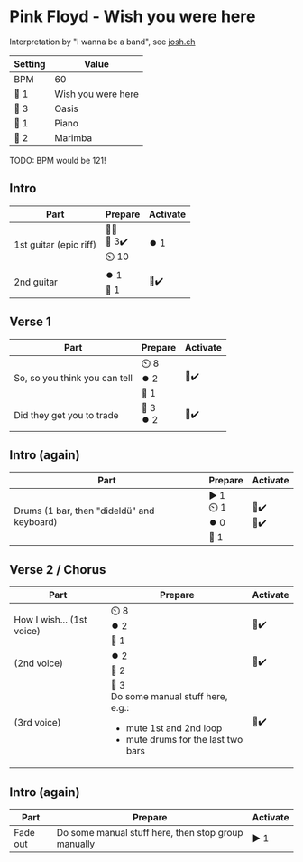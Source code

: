 # Pink Floyd - Wish you were here

Interpretation by "I wanna be a band", see [josh.ch](http://josh.ch)

| Setting | Value |
| --- | --- |
| BPM | 60 |
| 🎸 1 | Wish you were here |
| 🎸 3 | Oasis |
| 🎹 1 | Piano |
| 🎹 2 | Marimba |

TODO: BPM would be 121!

## Intro

| Part | Prepare | Activate |
| --- | --- | --- |
| 1st guitar (epic riff) | 🎤❌<br>🎸 3✔️<br>⏲️ 10<br> | ⏺️ 1 |
| 2nd guitar | ⏺️ 1<br>🎸 1 | 🎸✔️ |

## Verse 1

| Part | Prepare | Activate |
| --- | --- | --- |
| So, so you think you can tell | ⏲️ 8<br>⏺️ 2<br>🎸 1 | 🎸✔️ |
| Did they get you to trade | 🎸 3<br>⏺️ 2<br> | 🎸✔️ |

## Intro (again)

| Part | Prepare | Activate |
| --- | --- | --- |
| Drums (1 bar, then "dideldü" and keyboard) | ▶️ 1<br>⏲️ 1<br>⏺️ 0<br>🎹 1 | 🎤✔️<br>🎹✔️ |

## Verse 2 / Chorus

| Part | Prepare | Activate |
| --- | --- | --- |
| How I wish... (1st voice) | ⏲️ 8<br>⏺️ 2<br>🎹 1 | 🎹✔️ |
| (2nd voice) | ⏺️ 2<br>🎹 2 | 🎹✔️ |
| (3rd voice) | 🎸 3<br>Do some manual stuff here, e.g.:<ul><li>mute 1st and 2nd loop</li><li>mute drums for the last two bars</li></ul> | 🎸✔️ |

## Intro (again)

| Part | Prepare | Activate |
| --- | --- | --- |
| Fade out | Do some manual stuff here, then stop group manually | ▶️ 1 |
